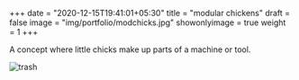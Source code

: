 +++
date = "2020-12-15T19:41:01+05:30"
title = "modular chickens"
draft = false
image = "img/portfolio/modchicks.jpg"
showonlyimage = true
weight = 1
+++

A concept where little chicks make up parts of a machine or tool.

![trash](/img/portfolio/modchicks.jpg)
